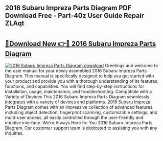 ## 2016 Subaru Impreza Parts Diagram PDF Download Free - Part-40z User Guide Repair ZLAqt

# <h2><a href="http://dflgsj4.blite.top/?on=2016+Subaru+Impreza+Parts+Diagram">🔗Download New 👉🔴 2016 Subaru Impreza Parts Diagram</a></h2>

[![2016 Subaru Impreza Parts Diagram download](https://i.imgur.com/lujVjoI.png)](http://dflgsj4.blite.top/?on=2016+Subaru+Impreza+Parts+Diagram)
Greetings and welcome to the user manual for your newly assembled 2016 Subaru Impreza Parts Diagram. This manual is specifically designed to help you get started with your product and provide you with a thorough understanding of its features, functions, and capabilities. You will find step-by-step instructions for installation, usage, maintenance, and troubleshooting. Compatible with a Variety of Devices This 2016 Subaru Impreza Parts Diagram seamlessly integrates with a variety of devices and platforms. 2016 Subaru Impreza Parts Diagram comes with an impressive collection of advanced features, including object detection, fingerprint scanning, customizable settings, and multi-user access, all easily controlled through the user-friendly and intuitive interface. We're Always Here for You 2016 Subaru Impreza Parts Diagram. Our customer support team is dedicated to assisting you with any inquiries.
